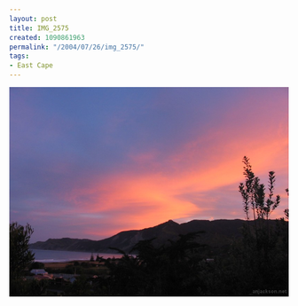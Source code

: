 ```yaml
---
layout: post
title: IMG_2575
created: 1090861963
permalink: "/2004/07/26/img_2575/"
tags:
- East Cape
---
```


<img src="/image/images/img_2575-867.jpg"/>

